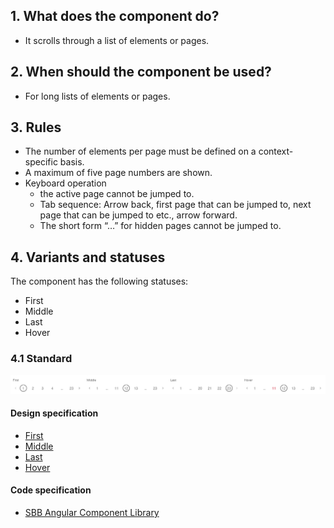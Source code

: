 ## 1. What does the component do?
* It scrolls through a list of elements or pages.


## 2. When should the component be used?
* For long lists of elements or pages.


## 3. Rules
* The number of elements per page must be defined on a context-specific basis.
* A maximum of five page numbers are shown.
* Keyboard operation
    * the active page cannot be jumped to.
    * Tab sequence: Arrow back, first page that can be jumped to, next page that can be jumped to etc., arrow forward.
    * The short form “…” for hidden pages cannot be jumped to.


## 4. Variants and statuses
The component has the following statuses:
* First
* Middle
* Last
* Hover

### 4.1 Standard
![Image of the page numbering component](https://raw.githubusercontent.com/sbb-design-systems/design-system-webapp-documentation/master/documentation/components/pagination/images/pagination_default.png 'class: image')

#### Design specification
* [First](https://www.sketch.com/s/58b25e4c-bf9c-4f74-973f-503538fcbea2/a/K10Rwg#Inspector)
* [Middle](https://www.sketch.com/s/58b25e4c-bf9c-4f74-973f-503538fcbea2/a/wd5QMq#Inspector)
* [Last](https://www.sketch.com/s/58b25e4c-bf9c-4f74-973f-503538fcbea2/a/qLbV52#Inspector)
* [Hover](https://www.sketch.com/s/58b25e4c-bf9c-4f74-973f-503538fcbea2/a/Lp4n13#Inspector)

#### Code specification
* [SBB Angular Component Library](https://angular.app.sbb.ch/angular/components/pagination)